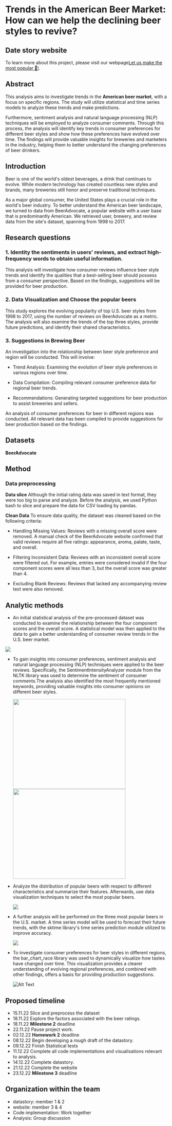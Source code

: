 # Trends in the American Beer Market: How can we help the declining beer styles to revive?


## Date story website
To learn more about this project, please visit our webpage[Let us make the most popular :beers:!](https://letusmakepopularbeer.streamlit.app/).

## Abstract
This analysis aims to investigate trends in the **American beer market**, with a focus on specific regions. The study will utilize statistical and time series models to analyze these trends and make predictions.

Furthermore, sentiment analysis and natural language processing (NLP) techniques will be employed to analyze consumer comments. Through this process, the analysis will identify key trends in consumer preferences for different beer styles and show how these preferences have evolved over time. The findings will provide valuable insights for breweries and marketers in the industry, helping them to better understand the changing preferences of beer drinkers.


## Introduction
Beer is one of the world's oldest beverages, a drink that continues to evolve. While modern technology has created countless new styles and brands, many breweries still honor and preserve traditional techniques.

As a major global consumer, the United States plays a crucial role in the world's beer industry. To better understand the American beer landscape, we turned to data from BeerAdvocate, a popular website with a user base that is predominantly American. We retrieved user, brewery, and review data from the site's dataset, spanning from 1998 to 2017.

## Research questions
### 1. Identity the sentiments in users' reviews, and extract high-frequency words to obtain useful information.<br>
This analysis will investigate how consumer reviews influence beer style trends and identify the qualities that a best-selling beer should possess from a consumer perspective. Based on the findings, suggestions will be provided for beer production.

### 2. Data Visualization and Choose the popular beers<br>
This study explores the evolving popularity of top U.S. beer styles from 1998 to 2017, using the number of reviews on BeerAdvocate as a metric. The analysis will also examine the trends of the top three styles, provide future predictions, and identify their shared characteristics.

### 3. Suggestions in Brewing Beer<br>
An investigation into the relationship between beer style preference and region will be conducted. This will involve:

- Trend Analysis: Examining the evolution of beer style preferences in various regions over time.

- Data Compilation: Compiling relevant consumer preference data for regional beer trends.

- Recommendations: Generating targeted suggestions for beer production to assist breweries and sellers.


An analysis of consumer preferences for beer in different regions was conducted. All relevant data has been compiled to provide suggestions for beer production based on the findings.


## Datasets
**BeerAdvocate**

## Method
### Data preprocessing
**Data slice**
Although the initial rating data was saved in text format, they were too big to parse and analyze. Before the analysis, we used Python bash to slice and prepare the data for CSV loading by pandas.

**Clean Data**
To ensure data quality, the dataset was cleaned based on the following criteria:

- Handling Missing Values: Reviews with a missing overall score were removed. A manual check of the BeerAdvocate website confirmed that valid reviews require all five ratings: appearance, aroma, palate, taste, and overall.

- Filtering Inconsistent Data: Reviews with an inconsistent overall score were filtered out. For example, entries were considered invalid if the four component scores were all less than 3, but the overall score was greater than 4.

- Excluding Blank Reviews: Reviews that lacked any accompanying review text were also removed.


## Analytic methods<br>

- An initial statistical analysis of the pre-processed dataset was conducted to examine the relationship between the four component scores and the overall score. A statistical model was then applied to the data to gain a better understanding of consumer review trends in the U.S. beer market.<br>
<img src="Image\2.png" />


- To gain insights into consumer preferences, sentiment analysis and natural language processing (NLP) techniques were applied to the beer reviews. Specifically, the SentimentIntensityAnalyzer module from the NLTK library was used to determine the sentiment of consumer comments.The analysis also identified the most frequently mentioned keywords, providing valuable insights into consumer opinions on different beer styles.<br>

  <img src="Image\4.png" width=350 height=280/> <img src="Image\6.png" width=350 height=280/>


- Analyze the distribution of popular beers with respect to different characteristics and summarize their features. Afterwards, use data visualization techniques to select the most popular beers.<br>

  <img src="Image\7.png" />



- A further analysis will be performed on the three most popular beers in the U.S. market. A time series model will be used to forecast their future trends, with the sktime library's time series prediction module utilized to improve accuracy.<br>

  <img src="Image\8.png" /> 

- To investigate consumer preferences for beer styles in different regions, the bar_chart_race library was used to dynamically visualize how tastes have changed over time. This visualization provides a clearer understanding of evolving regional preferences, and combined with other findings, offers a basis for providing production suggestions.<br>

  ![Alt Text](https://github.com/Weijun-H/ada-2022-project-letusnameagroup/blob/main/gif/+United%20States,%20California.gif?raw=true)
  

## Proposed timeline

- 15.11.22 Slice and preprocess the dataset
- 18.11.22 Explore the factors associated with the beer ratings.
- 18.11.22 **Milestone 2** deadline
- 22.11.22 Pause project work.
- 02.12.22 **Homework 2** deadline
- 08.12.22 Begin developing a rough draft of the datastory.
- 09.12.22 Finish Statistical tests
- 11.12.22 Complete all code implementations and visualisations relevant to analysis.
- 14.12.22 Complete datastory.
- 21.12.22 Complete the website
- 23.12.22 **Milestone 3** deadline

## Organization within the team
- datastory: member 1 & 2
- website: member 3 & 4
- Code implementation: Work together
- Analysis: Group discussion
    